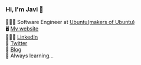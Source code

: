 ### Hi, I'm Javi 👋

👨🏼‍💻 Software Engineer at [Ubuntu(makers of Ubuntu)](https://canonical.com)<br>
🖥️ [My website](https://www.javisf.com) <br>
👨🏼‍💼 [LinkedIn](https://www.linkedin.com/in/sanchezfdezjavier/) <br>
💬 [Twitter](https://twitter.com/javisnchztech) <br>
📝 [Blog](https://www.javisf.com) <br>
🌱 Always learning...
